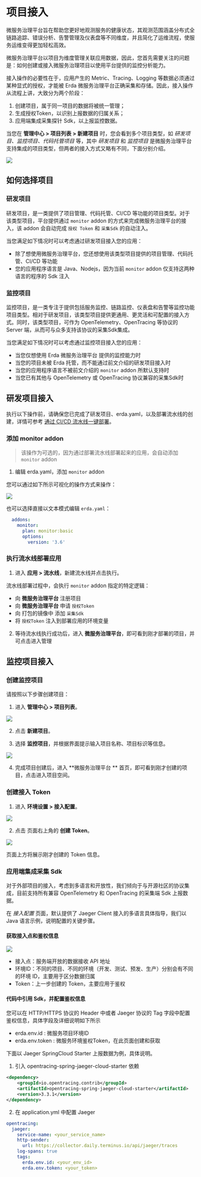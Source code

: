 # 项目接入

微服务治理平台旨在帮助您更好地观测服务的健康状态，其观测范围涵盖分布式全链路追踪、错误分析、告警管理及仪表盘等不同维度，并且简化了运维流程，使服务运维变得更加轻松高效。

微服务治理平台以项目为维度管理关联应用数据，因此，您首先需要关注的问题是：如何创建或接入微服务治理项目以使用平台提供的监控分析能力。

接入操作的必要性在于，应用产生的 Metric、Tracing、Logging 等数据必须通过某种显式的授权，才能被 Erda 微服务治理平台正确采集和存储。因此，接入操作从流程上讲，大致分为两个阶段：

1. 创建项目，属于同一项目的数据将被统一管理；
2. 生成授权Token，以识别上报数据的归属关系；
3. 应用端集成采集探针 Sdk，以上报监控数据。

当您在 **管理中心 > 项目列表 > 新建项目** 时，您会看到多个项目类型，如 _研发项目、监控项目、代码托管项目_ 等，其中 _研发项目_ 和 _监控项目_ 是微服务治理平台支持集成的项目类型，但两者的接入方式又略有不同，下面分别介绍。

![](http://terminus-paas.oss-cn-hangzhou.aliyuncs.com/paas-doc/2022/01/24/ef0f6a59-6434-4ee0-87cc-26abd7cf8222.png)


## 如何选择项目

### 研发项目

研发项目，是一类提供了项目管理、代码托管、CI/CD 等功能的项目类型。对于该类型项目，平台提供通过 `monitor` addon 的方式来完成微服务治理平台的接入，该 addon 会自动完成 `授权 Token` 和 `采集Sdk` 的自动注入。

当您满足如下情况时可以考虑通过研发项目接入您的应用：

- 除了想使用微服务治理平台，您还想使用该类型项目提供的项目管理、代码托管、CI/CD 等功能
- 您的应用程序语言是 Java、Nodejs，因为当前 `monitor` addon 仅支持这两种语言的程序的 Sdk 注入

### 监控项目

监控项目，是一类专注于提供包括服务监控、链路监控、仪表盘和告警等监控功能项目类型。相对于研发项目，该类型项目提供更通用、更灵活和可配置的接入方式。同时，该类型项目，可作为 OpenTelemetry、OpenTracing 等协议的 Server 端，从而可与众多支持该协议的采集Sdk集成。

当您满足如下情况时可以考虑通过监控项目接入您的应用：

- 当您仅想使用 Erda 微服务治理平台 提供的监控能力时
- 当您的项目未被 Erda 托管，而不能通过前文介绍的研发项目接入时
- 当您的应用程序语言不被前文介绍的 `monitor` addon 所默认支持时
- 当您已有其他与 OpenTelemetry 或 OpenTracing 协议兼容的采集Sdk时

## 研发项目接入

执行以下操作前，请确保您已完成了研发项目、erda.yaml，以及部署流水线的创建，详情可参考 [通过 CI/CD 流水线一键部署](dop/guides/deploy/deploy-by-cicd-pipeline)。


### 添加 monitor addon

> 该操作为可选的，因为通过部署流水线部署起来的应用，会自动添加 `monitor` addon

1. 编辑 erda.yaml，添加 `monitor` addon

您可以通过如下所示可视化的操作方式来操作：

![](http://terminus-paas.oss-cn-hangzhou.aliyuncs.com/paas-doc/2022/03/14/0ef22b13-4470-483c-9327-20c617aefc40.png)

也可以选择直接以文本模式编辑 `erda.yaml`：

```yaml
  addons:
    monitor:
      plan: monitor:basic
      options:
        version: '3.6'
```

### 执行流水线部署应用

1. 进入 **应用 > 流水线**，新建流水线并点击执行。 
   
流水线部署过程中，会执行 `monitor` addon 指定的特定逻辑：
- 向 **微服务治理平台** 注册项目
- 向 **微服务治理平台** 申请 `授权Token`
- 向 打包的镜像中 添加 `采集Sdk`
- 将 `授权Token` 注入到部署应用的环境变量

2. 等待流水线执行成功后，进入 **微服务治理平台**，即可看到刚才部署的项目，并可点击进入管理


## 监控项目接入

### 创建监控项目

请按照以下步骤创建项目：

1. 进入 **管理中心 > 项目列表**。
   
![](http://terminus-paas.oss-cn-hangzhou.aliyuncs.com/paas-doc/2022/01/24/e5b45f1f-c9f7-4698-a163-215ecccd32b4.png)

2. 点击 **新建项目**。

3. 选择 **监控项目**，并根据界面提示输入项目名称、项目标识等信息。

![](http://terminus-paas.oss-cn-hangzhou.aliyuncs.com/paas-doc/2022/01/24/ef0f6a59-6434-4ee0-87cc-26abd7cf8222.png)

4. 完成项目创建后，进入 **微服务治理平台 ** 首页，即可看到刚才创建的项目，点击进入项目空间。

### 创建接入 Token

1. 进入 **环境设置 > 接入配置**。

![](http://terminus-paas.oss-cn-hangzhou.aliyuncs.com/paas-doc/2022/02/28/93061c47-c158-46bb-b405-f96521753e51.png)

2. 点击 页面右上角的 **创建 Token**。

![](http://terminus-paas.oss-cn-hangzhou.aliyuncs.com/paas-doc/2022/02/28/fae4dde3-a160-4bdf-8f79-6beeeac10fd8.png)

页面上方将展示刚才创建的 Token 信息。

### 应用端集成采集 Sdk

对于外部项目的接入，考虑到多语言和开放性，我们倾向于与开源社区的协议集成，目前支持所有兼容 OpenTelemetry 和 OpenTracing 的采集端 Sdk 上报数据。

在 _接入配置_ 页面，默认提供了 Jaeger Client 接入的多语言具体指导，我们以 Java 语言示例，说明配置的关键步骤。

#### 获取接入点和鉴权信息

![](http://terminus-paas.oss-cn-hangzhou.aliyuncs.com/paas-doc/2022/02/28/fe9345bf-6f48-4f92-bd8c-80c00aea2289.png)

- 接入点：服务端开放的数据接收 API 地址
- 环境ID：不同的项目、不同的环境（开发、测试、预发、生产）分别会有不同的环境 ID，主要用于区分数据归属
- Token：上一步创建的 Token，主要应用于鉴权

#### 代码中引用 Sdk，并配置鉴权信息

您可以在 HTTP/HTTPS 协议的 Header 中或者 Jaeger 协议的 Tag 字段中配置鉴权信息，具体字段及详细说明如下所示

- erda.env.id : 微服务项目环境ID
- erda.env.token : 微服务环境鉴权Token，在此页面创建和获取

下面以 Jaeger SpringCloud Starter 上报数据为例，具体说明。

1. 引入 opentracing-spring-jaeger-cloud-starter 依赖

```xml
<dependency>
    <groupId>io.opentracing.contrib</groupId>
    <artifactId>opentracing-spring-jaeger-cloud-starter</artifactId>
    <version>3.3.1</version>
</dependency>
```

2. 在 application.yml 中配置 Jaeger

```yaml
opentracing:
  jaeger:
    service-name: <your_service_name>
    http-sender:
      url: https://collector.daily.terminus.io/api/jaeger/traces
    log-spans: true
    tags:
      erda.env.id: <your_env_id>
      erda.env.token: <your_token>
```

















